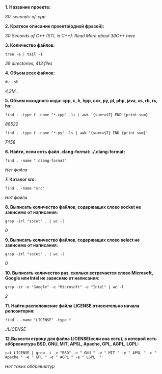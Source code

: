 **1. Название проекта:**  

*30-seconds-of-cpp*

**2. Краткое описание проекта(одной фразой):**  

*30 Seconds of C++ (STL in C++). Read More about 30C++ here*

**3. Количество файлов:**  
```
tree -a | tail -1
```
*39 directories, 413 files*

**4. Объем всех файлов:**  
```
du -sh  .
```
*4,2M	.*

**5. Объем исходного кода: cpp, c, h, hpp, cxx, py, pl, php, java, cs, rb, rs, hs:**  

```
find . -type f -name "*.cpp" -ls | awk '{sum+=$7} END {print sum}'
```
*88522*  

```
find . -type f -name "*.py" -ls | awk '{sum+=$7} END {print sum}'
```
*7458*  

**6. Найти, если есть файл .clang-format: ./.clang-format:**
```
find . -name ".clang-format"
```
*Нет файла*  

**7. Каталог src:**
```
find . -name "src"
```
*Нет файла*  

**8. Выписать количество файлов, содержащих слово socket не зависимо от написания:**
```
grep -irl "socet" . | wc -l
```
*0*  

**9. Выписать количество файлов, содержащих слово select не зависимо от написания:**
```
grep -irl "socet" . | wc -l
```
*0*  

**10. Выписать количество раз, сколько встречается слово Microsoft, Google или Intel не зависимо от написания:**
```
grep -ir -e "Google" -e "Microsoft" -e "Intel" | wc -l
```
*2*

**11. Найти расположение файла LICENSE относительно начала репозитория:**
```
find . -name "LICENSE" -type f
```
*./LICENSE*  

**12.Вывести строку для файла LICENSE(если она есть), в которой есть аббревиатура BSD, GNU, MIT, APSL, Apache, GPL, AGPL, LGPL:**
```
cat LICENSE | grep -i -e "BSD" -e " GNU " -e " MIT " -e " APSL " -e " Apache " -e " GPL " -e " AGPL " -e " LGPL  "
```
*Нет таких аббревиатур*























